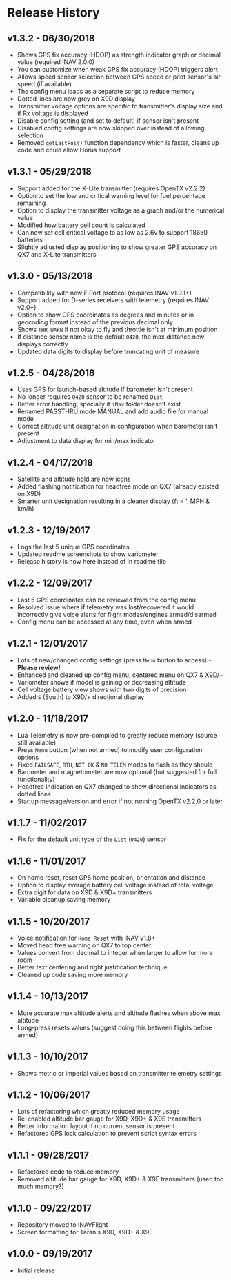 # Release History

## v1.3.2 - 06/30/2018

* Shows GPS fix accuracy (HDOP) as strength indicator graph or decimal value (required INAV 2.0.0)
* You can customize when weak GPS fix accuracy (HDOP) triggers alert
* Allows speed sensor selection between GPS speed or pitot sensor's air speed (if available)
* The config menu loads as a separate script to reduce memory
* Dotted lines are now grey on X9D display 
* Transmitter voltage options are specific to transmitter's display size and if Rx voltage is displayed
* Disable config setting (and set to default) if sensor isn't present
* Disabled config settings are now skipped over instead of allowing selection
* Removed `getLastPos()` function dependency which is faster, cleans up code and could allow Horus support

## v1.3.1 - 05/29/2018

* Support added for the X-Lite transmitter (requires OpenTX v2.2.2)
* Option to set the low and critical warning level for fuel percentage remaining
* Option to display the transmitter voltage as a graph and/or the numerical value
* Modified how battery cell count is calculated
* Can now set cell critical voltage to as low as 2.6v to support 18650 batteries
* Slightly adjusted display positioning to show greater GPS accuracy on QX7 and X-Lite transmitters

## v1.3.0 - 05/13/2018

* Compatibility with new F.Port protocol (requires INAV v1.9.1+)
* Support added for D-series receivers with telemetry (requires INAV v2.0+)
* Option to show GPS coordinates as degrees and minutes or in geocoding format instead of the previous decimal only
* Shows `THR WARN` if not okay to fly and throttle isn't at minimum position
* If distance sensor name is the default `0420`, the max distance now displays correctly
* Updated data digits to display before truncating unit of measure

## v1.2.5 - 04/28/2018

* Uses GPS for launch-based altitude if barometer isn't present
* No longer requires `0420` sensor to be renamed `Dist`
* Better error handling, specially if `iNav` folder doesn't exist
* Renamed PASSTHRU mode MANUAL and add audio file for manual mode
* Correct altitude unit designation in configuration when barometer isn't present
* Adjustment to data display for min/max indicator

## v1.2.4 - 04/17/2018

* Satellite and altitude hold are now icons
* Added flashing notification for headfree mode on QX7 (already existed on X9D)
* Smarter unit designation resulting in a cleaner display (ft = ', MPH & km/h)

## v1.2.3 - 12/19/2017

* Logs the last 5 unique GPS coordinates
* Updated readme screenshots to show variometer
* Release history is now here instead of in readme file

## v1.2.2 - 12/09/2017

* Last 5 GPS coordinates can be reviewed from the config menu
* Resolved issue where if telemetry was lost/recovered it would incorrectly give voice alerts for flight modes/engines armed/disarmed
* Config menu can be accessed at any time, even when armed

## v1.2.1 - 12/01/2017

* Lots of new/changed config settings (press `Menu` button to access) - **Please review!**
* Enhanced and cleaned up config menu, centered menu on QX7 & X9D/+
* Variometer shows if model is gaining or decreasing altitude
* Cell voltage battery view shows with two digits of precision
* Added `S` (South) to X9D/+ directional display

## v1.2.0 - 11/18/2017

* Lua Telemetry is now pre-compiled to greatly reduce memory (source still available)
* Press `Menu` button (when not armed) to modify user configuration options
* Fixed `FAILSAFE`, `RTH`, `NOT OK` & `NO TELEM` modes to flash as they should
* Barometer and magnetometer are now optional (but suggested for full functionality)
* Headfree indication on QX7 changed to show directional indicators as dotted lines
* Startup message/version and error if not running OpenTX v2.2.0 or later

## v1.1.7 - 11/02/2017

* Fix for the default unit type of the `Dist` (`0420`) sensor

## v1.1.6 - 11/01/2017

* On home reset, reset GPS home position, orientation and distance
* Option to display average battery cell voltage instead of total voltage
* Extra digit for data on X9D & X9D+ transmitters
* Variable cleanup saving memory

## v1.1.5 - 10/20/2017

* Voice notification for `Home Reset` with INAV v1.8+
* Moved head free warning on QX7 to top center
* Values convert from decimal to integer when larger to allow for more room
* Better text centering and right justification technique
* Cleaned up code saving more memory

## v1.1.4 - 10/13/2017

* More accurate max altitude alerts and altitude flashes when above max altitude
* Long-press <Enter> resets values (suggest doing this between flights before armed)

## v1.1.3 - 10/10/2017

* Shows metric or imperial values based on transmitter telemetry settings

## v1.1.2 - 10/06/2017

* Lots of refactoring which greatly reduced memory usage
* Re-enabled altitude bar gauge for X9D, X9D+ & X9E transmitters
* Better information layout if no current sensor is present
* Refactored GPS lock calculation to prevent script syntax errors

## v1.1.1 - 09/28/2017

* Refactored code to reduce memory
* Removed altitude bar gauge for X9D, X9D+ & X9E transmitters (used too much memory?)

## v1.1.0 - 09/22/2017

* Repository moved to INAVFlight
* Screen formatting for Taranis X9D, X9D+ & X9E

## v1.0.0 - 09/19/2017

* Initial release
